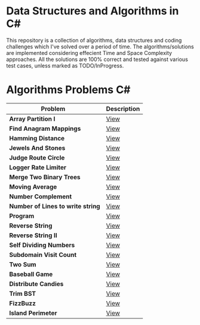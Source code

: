 # Data Structures and Algorithms in C#  

This repository is a collection of algorithms, data structures and coding challenges which I've solved over a period of time. The algorithms/solutions are implemented considering effecient Time and Space Complexity approaches. All the solutions are 100% correct and tested against various test cases, unless marked as TODO/InProgress.

# Algorithms Problems C#

| Problem   | Description |
|------------------------------------------------------------|-----------------------------------------------------------------------------------------------------|
| <b>Array Partition I</b>  <br>             | [View](https://github.com/midNight-jam/DataStructures_Algorithms_Csharp/tree/master/DSA_Proj/DSA_Proj/dark/Array_Partition_I.cs)|
| <b>Find Anagram Mappings</b>  <br>             | [View](https://github.com/midNight-jam/DataStructures_Algorithms_Csharp/tree/master/DSA_Proj/DSA_Proj/dark/Find_Anagram_Mappings.cs)|
| <b>Hamming Distance</b>  <br>             | [View](https://github.com/midNight-jam/DataStructures_Algorithms_Csharp/tree/master/DSA_Proj/DSA_Proj/dark/Hamming_Distance.cs)|
| <b>Jewels And Stones</b>  <br>             | [View](https://github.com/midNight-jam/DataStructures_Algorithms_Csharp/tree/master/DSA_Proj/DSA_Proj/dark/Jewels_And_Stones.cs)|
| <b>Judge Route Circle</b>  <br>             | [View](https://github.com/midNight-jam/DataStructures_Algorithms_Csharp/tree/master/DSA_Proj/DSA_Proj/dark/Judge_Route_Circle.cs)|
| <b>Logger Rate Limiter</b>  <br>             | [View](https://github.com/midNight-jam/DataStructures_Algorithms_Csharp/tree/master/DSA_Proj/DSA_Proj/dark/Logger_Rate_Limiter.cs)|
| <b>Merge Two Binary Trees</b>  <br>             | [View](https://github.com/midNight-jam/DataStructures_Algorithms_Csharp/tree/master/DSA_Proj/DSA_Proj/dark/Merge_Two_Binary_Trees.cs)|
| <b>Moving Average</b>  <br>             | [View](https://github.com/midNight-jam/DataStructures_Algorithms_Csharp/tree/master/DSA_Proj/DSA_Proj/dark/Moving_Average.cs)|
| <b>Number Complement</b>  <br>             | [View](https://github.com/midNight-jam/DataStructures_Algorithms_Csharp/tree/master/DSA_Proj/DSA_Proj/dark/Number_Complement.cs)|
| <b>Number of Lines to write string</b>  <br>             | [View](https://github.com/midNight-jam/DataStructures_Algorithms_Csharp/tree/master/DSA_Proj/DSA_Proj/dark/Number_of_Lines_To_Write_String.cs)|
| <b>Program</b>  <br>             | [View](https://github.com/midNight-jam/DataStructures_Algorithms_Csharp/tree/master/DSA_Proj/DSA_Proj/dark/Program.cs)|
| <b>Reverse String</b>  <br>             | [View](https://github.com/midNight-jam/DataStructures_Algorithms_Csharp/tree/master/DSA_Proj/DSA_Proj/dark/Reverse_String.cs)|
| <b>Reverse String II</b>  <br>             | [View](https://github.com/midNight-jam/DataStructures_Algorithms_Csharp/tree/master/DSA_Proj/DSA_Proj/dark/Reverse_String_II.cs)|
| <b>Self Dividing Numbers</b>  <br>             | [View](https://github.com/midNight-jam/DataStructures_Algorithms_Csharp/tree/master/DSA_Proj/DSA_Proj/dark/Self_Dividing_Numbers.cs)|
| <b>Subdomain Visit Count</b>  <br>             | [View](https://github.com/midNight-jam/DataStructures_Algorithms_Csharp/tree/master/DSA_Proj/DSA_Proj/dark/Subdomain_Visit_Count.cs)|
| <b>Two Sum</b>  <br>             | [View](https://github.com/midNight-jam/DataStructures_Algorithms_Csharp/tree/master/DSA_Proj/DSA_Proj/dark/Two_Sum.cs)|
| <b>Baseball Game</b>  <br>             | [View](https://github.com/midNight-jam/DataStructures_Algorithms_Csharp/tree/master/DSA_Proj/DSA_Proj/dark/Baseball_Game.cs)|
| <b>Distribute Candies</b>  <br>             | [View](https://github.com/midNight-jam/DataStructures_Algorithms_Csharp/tree/master/DSA_Proj/DSA_Proj/dark/Distribute_Candies.cs)|
| <b>Trim BST</b>  <br>             | [View](https://github.com/midNight-jam/DataStructures_Algorithms_Csharp/tree/master/DSA_Proj/DSA_Proj/dark/Trim_BST.cs)|
| <b>FizzBuzz</b>  <br>             | [View](https://github.com/midNight-jam/DataStructures_Algorithms_Csharp/tree/master/DSA_Proj/DSA_Proj/dark/FizzBuzz.cs)|
| <b>Island Perimeter</b>  <br>             | [View](https://github.com/midNight-jam/DataStructures_Algorithms_Csharp/tree/master/DSA_Proj/DSA_Proj/dark/Island_Perimeter.cs)|